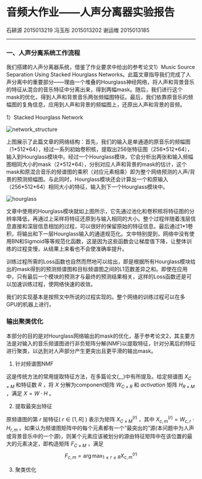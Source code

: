 # 音频大作业——人声分离器实验报告

石耕源 2015013219 冯玉彤 2015013202 谢运帷 2015013185

---

### 一、人声分离系统工作流程

我们搭建的人声分离器系统，借鉴了作业要求中给出的参考论文1）Music Source Separation Using Stacked Hourglass Networks。此篇文章指导我们完成了人声分离中的重要部分——理由一个堆叠的Hourglass神经网络，将人声和背景音乐的特征从混合的音乐特征中分离出来，得到两幅mask。随后，我们进行这个mask的优化，得到人声和背景音乐两张频幅图特征。最后，我们依靠原音乐的频幅图的复角信息，应用到人声和背景的频幅图上，还原出人声和背景的音频。

1）Stacked Hourglass Network

![network_structure](C:\Users\xyw\Desktop\数字媒体：多媒体\音频大作业\Hourglass\doc\network_structure.png)

上图展示了此篇文章的网络结构：首先，我们的输入是单通道的原音乐的频幅图（1\*512\*64），经过一系列初始卷积核，提取出256张特征图（256\*512\*64），输入到Hourglass模块中。经过一个Hourglass模块，它会分析出两张和输入频幅图相同大小的mask（2\*512\*64），分别对应人声和背景的mask的估计，这个mask和原混合音乐的频谱图的乘积（对应元素相乘）即为整个网络预测的人声/背景的预测频幅图。与此同时，Hourglass模块还会计算出一个和原输入（256\*512\*64）相同大小的特征，输入到下一个Hourglass模块中。

![hourglass](C:\Users\xyw\Desktop\数字媒体：多媒体\音频大作业\Hourglass\doc\hourglass.png)

文章中使用的Hourglass模块就如上图所示，它先通过池化和卷积核将特征图的分辨率降低，再通过上采样将特征还原到与输入相同的大小。整个过程伴随着浅层信息直接和深层信息相加的过程，可以很好的保留原始的特征信息。最后通过1\*1卷积，将输出和下一层Hourglass输入的通道规范化。文中特别提到，网络中没有使用BN和Sigmoid等等规范化函数，这是因为这些函数会让梯度值下降，让整体训练的过程变慢，从结果上来看也不会使准确率提升。

训练过程所需的Loss函数也自然而然地可以给出，即是根据所有Hourglass模块给出的mask得到的预测频谱图和目标频谱图之间的L1范数差异之和。即使在应用中，只有最后一个模块的预测才与最终的预测结果相关，这样的Loss函数还是可以加速训练过程，使网络快速的收敛。

我们的实现基本是按照文中所说的过程实现的。整个网络的训练过程可以在多GPU的机器上进行。



### 输出聚类优化

本部分的目的是对Hourglass网络输出的mask的优化，基于参考论文2，其主要方法是对输入的音乐频谱图进行非负矩阵分解(NMF)以提取特征，针对分离后的特征进行聚类，以达到对人声部分产生更突出且更平滑的输出mask。

1. 针对频谱图NMF

这是传统方法的常用提取特征方法，在多篇论文(,,,)中有所提及。给定频谱图 $X_{C \times M}$ 和特征数 $R$ ，将 $X$ 分解为component矩阵 $W_{C \times R}$ 和 $activation$ 矩阵 $H_{R \times M}$ ，满足 $X=W \cdot H$ 。

2. 提取最突出特征

原频谱图的第 $r$ 层特征( $r \in [1, R]$ ) 表示为矩阵 $X^{(r)}_{C \times M}$ ，其中 $X^{(r)}_{c, m} = W_{c,r} \cdot H_{r, m}$ 。如果认为频谱图矩阵中的每个元素都有一个“最突出的”源(本问题中为人声或背景音乐中的一个源)，则某个元素应该被划分的源由特征矩阵中在该位置的最大的元素决定，即构造矩阵 $F_{C \times M}$ ，满足
$$
F_{c, m} = \arg\max_{1 \leq r \leq R} X^{(r)}_{c, m}
$$

3. 聚类优化



